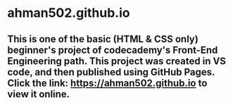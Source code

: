 # ahman502.github.io

## This is one of the basic (HTML & CSS only) beginner's project of codecademy's Front-End Engineering path. This project was created in VS code, and then published using GitHub Pages. Click the link: https://ahman502.github.io to view it online.  
